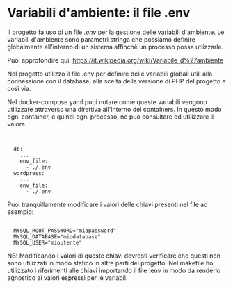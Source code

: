# Variabili d'ambiente: il file .env

Il progetto fa uso di un file <em>.env</em> per la gestione delle variabili d'ambiente. 
Le variabili d'ambiente sono parametri stringa che possiamo definire globalmente all'interno di un sistema affinchè un processo possa utlizzarle.

Puoi approfondire qui: https://it.wikipedia.org/wiki/Variabile_d%27ambiente

Nel progetto utilizzo il file .env per definire delle variabili globali utili alla connessione con il database, alla scelta della versione di PHP del progetto e così via. 

Nel docker-compose.yaml puoi notare come queste variabili vengono utilizzate attraverso una direttiva all'interno dei containers. In questo modo ogni container, e quindi ogni processo, ne può consultare ed utilizzare il valore. 

<pre><code>

  db:
    ...
    env_file:
      - ./.env
  wordpress:
    ...
    env_file:
      - ./.env
</code></pre>

Puoi tranquillamente modificare i valori delle chiavi presenti nel file ad esempio:


<pre><code>
  MYSQL_ROOT_PASSWORD="miapassword" 
  MYSQL_DATABASE="miodatabase"
  MYSQL_USER="mioutente"
</code></pre>

NB! Modificando i valori di queste chiavi dovresti verificare che questi non sono utilizzati in modo statico in altre parti del progetto. 
Nel makefile ho utilizzato i riferimenti alle chiavi importando il file .env in modo da renderlo agnostico ai valori espressi per le variabil. 